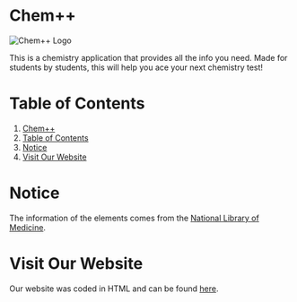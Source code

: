 # Chem++
![Chem++ Logo](https://github.com/MakusFrig/Chemplusplus/blob/main/Chem%2B%2B%20Logo/Chem%2B%2B_Secondary.png?raw=true)

This is a chemistry application that provides all the info you need. Made for students by students, this will help you ace your next chemistry test!

# Table of Contents

 1. [Chem++](#chem)
 2. [Table of Contents](#table-of-contents)
 3. [Notice](#notice)
 4. [Visit Our Website](#visit-our-website)



# Notice
The information of the elements comes from the [National Library of Medicine](https://pubchem.ncbi.nlm.nih.gov/periodic-table/).

# Visit Our Website
Our website was coded in HTML and can be found [here](https://chemplusplus.github.io).
